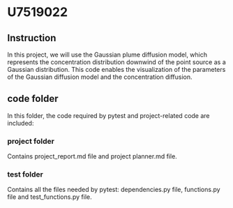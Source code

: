 # U7519022

## Instruction

In this project, we will use the Gaussian plume diffusion model, which represents the concentration distribution downwind of the point source as a Gaussian distribution. This code enables the visualization of the parameters of the Gaussian diffusion model and the concentration diffusion. 
 

 
## code folder

In this folder, the code required by pytest and project-related code are included:


### project folder


Contains project_report.md file and project planner.md file.

### test folder

Contains all the files needed by pytest: dependencies.py file, functions.py file and test_functions.py file.
